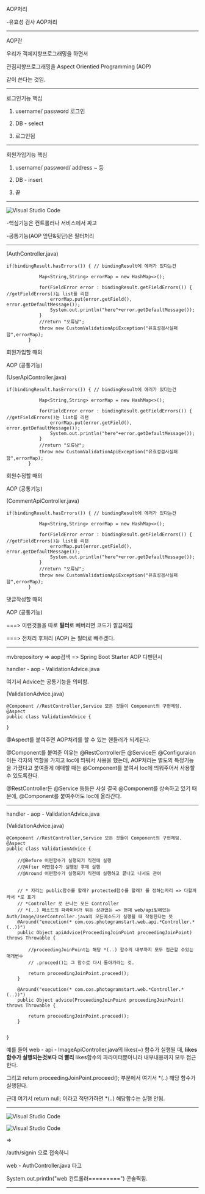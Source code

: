 AOP처리

-유효성 검사 AOP처리

---

AOP란

우리가 객체지향프로그래밍을 하면서

관짐지향프로그래밍을 Aspect Orientied Programming (AOP)

같이 쓴다는 것임.

---

로그인기능 핵심

1. username/ password 로그인

2. DB - select

3. 로그인됨

---

회원가입기능 핵심

1. username/ password/ address ~ 등

2. DB - insert

3. 끝

---

![Visual Studio Code](/img/aop%EC%9E%90%EB%8F%99%ED%99%94.png)

-핵심기능은 컨트롤러나 서비스에서 짜고

-공통기능(AOP 앞단&뒷단)은 필터처리

---

(AuthController.java)

```
if(bindingResult.hasErrors()) { // bindingResult에 에러가 있다는건

			Map<String,String> errorMap = new HashMap<>();

			for(FieldError error : bindingResult.getFieldErrors()) { //getFieldErrors()는 list를 리턴
				errorMap.put(error.getField(), error.getDefaultMessage());
				System.out.println("here"+error.getDefaultMessage());
			}
			//return "오류남";
			throw new CustomValidationApiException("유효성검사실패함",errorMap);
		}
```

회원가입할 때의

AOP (공통기능)

(UserApiController.java)

```
if(bindingResult.hasErrors()) { // bindingResult에 에러가 있다는건

			Map<String,String> errorMap = new HashMap<>();

			for(FieldError error : bindingResult.getFieldErrors()) { //getFieldErrors()는 list를 리턴
				errorMap.put(error.getField(), error.getDefaultMessage());
				System.out.println("here"+error.getDefaultMessage());
			}
			//return "오류남";
			throw new CustomValidationApiException("유효성검사실패함",errorMap);
		}
```

회원수정할 때의

AOP (공통기능)

(CommentApiController.java)

```
if(bindingResult.hasErrors()) { // bindingResult에 에러가 있다는건

			Map<String,String> errorMap = new HashMap<>();

			for(FieldError error : bindingResult.getFieldErrors()) { //getFieldErrors()는 list를 리턴
				errorMap.put(error.getField(), error.getDefaultMessage());
				System.out.println("here"+error.getDefaultMessage());
			}
			//return "오류남";
			throw new CustomValidationApiException("유효성검사실패함",errorMap);
		}
```

댓글작성할 때의

AOP (공통기능)

===> 이런것들을 따로 **필터**로 빼버리면 코드가 깔끔해짐

===> 전처리 후처리 (AOP) 는 필터로 빼주겠다.

---

mvbrepository => aop검색 => Spring Boot Starter AOP 디펜던시

handler - aop - ValidationAdvice.java

여기서 Advice는 공통기능을 의미함.

(ValidationAdvice.java)

```
@Component //RestController,Service 모든 것들이 Component의 구현체임.
@Aspect
public class ValidationAdvice {

}

```

@Aspect를 붙여주면 AOP처리를 할 수 있는 핸들러가 되게된다.

@Component를 붙여준 이유는 @RestController든 @Service든 @Configuraion 이든 각자의 역할을 가지고 Ioc에 띄워서 사용을 했는데, AOP처리는 별도의 특정기능을 가졌다고 붙여줄게 애매할 때는 @Component를 붙여서 Ioc에 띄워주어서 사용할 수 있도록한다.

@RestController든 @Service 등등은 사실 결국 @Component를 상속하고 있기 때문에, @Component를 붙여주어도 Ioc에 올라간다.

---

handler - aop - ValidationAdvice.java

(ValidationAdvice.java)

```
@Component //RestController,Service 모든 것들이 Component의 구현체임.
@Aspect
public class ValidationAdvice {

	//@Before 어떤함수가 실행되기 직전에 실행
	//@After 어떤함수가 실행된 후에 실행
	//@Around 어떤함수가 실행되기 직전에 실행하고 끝나고 나서도 관여


	// * 자리는 public함수를 할래? protected함수를 할래? 를 정하는자리 => 다할꺼라서 *로 표기
	// *Controller 로 끈나는 모든 Controller
	// *(..) 메소드의 파라미터가 뭐든 상관없는 => 현재 web/api밑에있는 Auth/Image/UserController.java의 모든메소드가 실행될 때 작동한다는 뜻
	@Around("execution(* com.cos.photogramstart.web.api.*Controller.*(..))")
	public Object apiAdvice(ProceedingJoinPoint proceedingJoinPoint) throws Throwable {

		//proceedingJoinPoint는 해당 *(..) 함수의 내부까지 모두 접근할 수있는 매개변수
		// .proceed()는 그 함수로 다시 돌아가라는 것.

		return proceedingJoinPoint.proceed();
	}

	@Around("execution(* com.cos.photogramstart.web.*Controller.*(..))")
	public Object advice(ProceedingJoinPoint proceedingJoinPoint) throws Throwable {

		return proceedingJoinPoint.proceed();
	}


}
```

예를 들어 web - api - ImageApiController.java의 likes(~) 함수가 실행될 때,
**likes함수가 실행되는것보다 더 빨리** likes함수의 파라미터뿐아니라 내부내용까지 모두 접근한다.

그리고 return proceedingJoinPoint.proceed(); 부분에서 여기서 \*(..) 해당 함수가 실행된다.

근데 여기서 return null; 이라고 적던가하면 \*(..) 해당함수는 실행 안됨.

---

![Visual Studio Code](/img/authsignin.png)

![Visual Studio Code](/img/advice.png)

=>

/auth/signin 으로 접속하니

web - AuthController.java 타고

System.out.println("web 컨트롤러=========") 콘솔찍힘.

---
